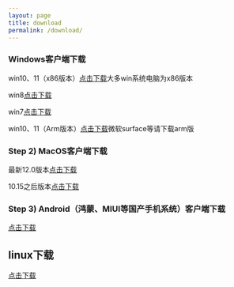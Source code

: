 ```yaml
---
layout: page
title: download
permalink: /download/
---
```


### Windows客户端下载

win10、11（x86版本）[点击下载](https://github.com/amitmerchant1990/reverie)大多win系统电脑为x86版本

win8[点击下载](https://github.com/amitmerchant1990/reverie/generate) 

win7[点击下载](https://github.com/amitmerchant1990/reverie)

win10、11（Arm版本）[点击下载](https://github.com/amitmerchant1990/reverie)微软surface等请下载arm版


### Step 2) MacOS客户端下载

最新12.0版本[点击下载](https://github.com/amitmerchant1990/reverie)

10.15之后版本[点击下载](https://github.com/amitmerchant1990/reverie)

### Step 3) Android（鸿蒙、MIUI等国产手机系统）客户端下载
[点击下载](https://github.com/amitmerchant1990/reverie)


## linux下载

[点击下载](https://github.com/amitmerchant1990/reverie)
